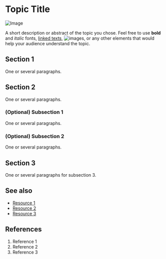 # Topic Title

![Image](url-for-an-image-about-your-topic)

A short description or abstract of the topic you chose. Feel free to use **bold** and *italic* fonts, [linked texts](url), ![images](url), or any other elements that would help your audience understand the topic.

## Section 1
One or several paragraphs.

## Section 2
One or several paragraphs.
### (Optional) Subsection 1
One or several paragraphs.
### (Optional) Subsection 2
One or several paragraphs.

## Section 3
One or several paragraphs for subsection 3.

## See also
- [Resource 1](url)
- [Resource 2](url)
- [Resource 3](url)

## References
1. Reference 1
2. Reference 2
3. Reference 3

